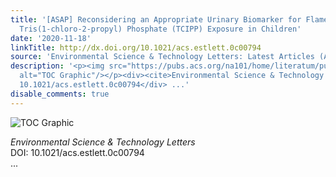 ```yaml
---
title: '[ASAP] Reconsidering an Appropriate Urinary Biomarker for Flame Retardant
  Tris(1-chloro-2-propyl) Phosphate (TCIPP) Exposure in Children'
date: '2020-11-18'
linkTitle: http://dx.doi.org/10.1021/acs.estlett.0c00794
source: 'Environmental Science & Technology Letters: Latest Articles (ACS Publications)'
description: '<p><img src="https://pubs.acs.org/na101/home/literatum/publisher/achs/journals/content/estlcu/0/estlcu.ahead-of-print/acs.estlett.0c00794/20201118/images/medium/ez0c00794_0002.gif"
  alt="TOC Graphic"/></p><div><cite>Environmental Science & Technology Letters</cite></div><div>DOI:
  10.1021/acs.estlett.0c00794</div> ...'
disable_comments: true
---
```

<p><img src="https://pubs.acs.org/na101/home/literatum/publisher/achs/journals/content/estlcu/0/estlcu.ahead-of-print/acs.estlett.0c00794/20201118/images/medium/ez0c00794_0002.gif" alt="TOC Graphic"/></p><div><cite>Environmental Science & Technology Letters</cite></div><div>DOI: 10.1021/acs.estlett.0c00794</div> ...